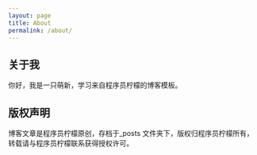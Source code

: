 ```yaml
---
layout: page
title: About
permalink: /about/
---
```


## 关于我
你好，我是一只萌新，学习来自程序员柠檬的博客模板。




## 版权声明

博客文章是程序员柠檬原创，存档于_posts 文件夹下，版权归程序员柠檬所有，转载请与程序员柠檬联系获得授权许可。
